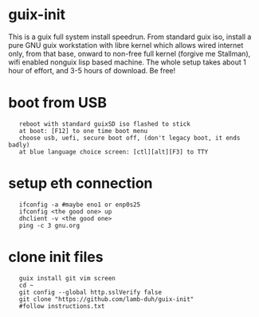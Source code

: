# guix-init
This is a guix full system install speedrun. From standard guix iso, install
a pure GNU guix workstation with libre kernel which allows wired internet only,
from that base, onward to non-free full kernel (forgive me Stallman), wifi enabled nonguix lisp
based machine. The whole setup takes about 1 hour of effort, and 3-5 hours of
download. Be free!

# boot from USB
       reboot with standard guixSD iso flashed to stick
       at boot: [F12] to one time boot menu
       choose usb, uefi, secure boot off, (don't legacy boot, it ends badly)
       at blue language choice screen: [ctl][alt][F3] to TTY

# setup eth connection
       ifconfig -a #maybe eno1 or enp0s25
       ifconfig <the good one> up
       dhclient -v <the good one>
       ping -c 3 gnu.org

# clone init files
       guix install git vim screen
       cd ~
       git config --global http.sslVerify false
       git clone "https://github.com/lamb-duh/guix-init"
       #follow instructions.txt

